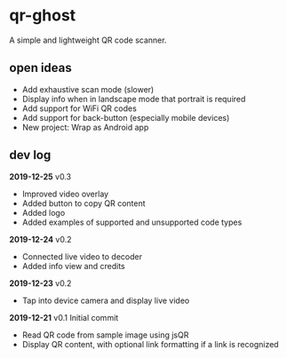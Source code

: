 # qr-ghost
A simple and lightweight QR code scanner.

## open ideas
- Add exhaustive scan mode (slower)
- Display info when in landscape mode that portrait is required
- Add support for WiFi QR codes
- Add support for back-button (especially mobile devices)
- New project: Wrap as Android app

## dev log
**2019-12-25** v0.3
- Improved video overlay
- Added button to copy QR content
- Added logo
- Added examples of supported and unsupported code types

**2019-12-24** v0.2
- Connected live video to decoder
- Added info view and credits

**2019-12-23** v0.2
- Tap into device camera and display live video

**2019-12-21** v0.1
Initial commit
- Read QR code from sample image using jsQR
- Display QR content, with optional link formatting if a link is recognized
